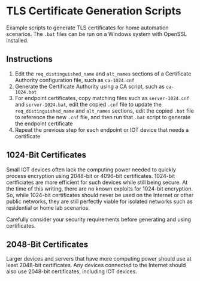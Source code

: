 # TLS Certificate Generation Scripts

Example scripts to generate TLS certificates for home automation scenarios. The `.bat` files can be run on a Windows system with OpenSSL installed.

## Instructions

1. Edit the `req_distinguished_name` and `alt_names` sections of a Certificate Authority configuration file, such as `ca-1024.cnf`
2. Generate the Certificate Authority using a CA script, such as `ca-1024.bat`
3. For endpoint certificates, copy matching files such as `server-1024.cnf` and `server-1024.bat`, edit the copied `.cnf` file to update the `req_distinguished_name` and `alt_names` sections, edit the copied `.bat` file to reference the new `.cnf` file, and then run that `.bat` script to generate the endpoint certificate
4. Repeat the previous step for each endpoint or IOT device that needs a certificate
 
## 1024-Bit Certificates

Small IOT devices often lack the computing power needed to quickly process encryption using 2048-bit or 4096-bit certificates. 1024-bit certficiates are more efficient for such devices while still being secure. At the time of this writing, there are no known exploits for 1024-bit encryption. So, while 1024-bit certificates should never be used on the Internet or other public networks, they are still perfectly viable for isolated networks such as residential or home lab scenarios.

Carefully consider your security requirements before generating and using certificates.

## 2048-Bit Certificates

Larger devices and servers that have more computing power should use at least 2048-bit certificates. Any devices connected to the Internet should also use 2048-bit certificates, including IOT devices.
